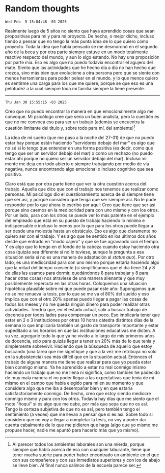 # Random thoughts

`Wed Feb  5 15:04:48 -03 2025`

Realmente luego de 5 años no siento que haya aprendido cosas que sean propositivas para mi
y para mi proyecto.
De hecho, o mejor dicho, incluso tiendo a pensar que no tengo la más punta idea
de lo que quiero como proyecto.
Toda la idea que había pensado se me desmoronó en el segundo año de la beca y
por otra parte siempre estuve en un modo totalmente reactivo respecto del mundo,
y aun lo sigo estando.
No hay una proposición por parte mía.
Eso es algo que no puedo todavía encontrar el agujero del mate.
Siento que las actividades que he hecho día a día no han hecho que crezca,
sino más bien que evolucione a otra persona
pero que se siente con menos herramientas para poder pelear en el mundo.
y lo que menos quiero es sentirme una carga para los que me quiere,
porque se que eso es una pelotudez
a la cual siempre toda mi familia siempre la tiene presente.

---

`Thu Jan 30 15:55:15 -03 2025`

Creo que no puedo encontrar la manera en que emocionalmente algo me convoque.
Mi psicólogo cree que sería un buen analista,
pero la cuestión es que no me convoca eso para ser un trabajo
(además se encuentra la cuestión limitante del título y, sobre todo para mí,
del ambiente)[^1]

[^1]: Al parecer todos los ambientes laborales son una mierda, porque siempre que hablo acerca de eso con cualquier laburante, tiene que tener mucha suerte para poder haber encontrado un ambiente en el que con sus compañeros y con sus inmediatos superiores y con los de abajo se lleve bien. Al final nunca salimos de la escuela parece ser.

La idea de mi sueño (que me paso a la noche del 27-01)
de que no puedo estar hay porque están haciendo "servidores debajo del mar"
es algo que no sé si lo tengo que entender en una forma positiva
(es decir, como que tengo que ser un servidor debajo del mar)
o como un rechazo (no puedo estar ahí porque no quiero ser un servidor debajo del mar).
Incluso mi mente me deja con todo abierto o siempre trabajando por medio de vía negativa,
nunca encontrando algo emocional o incluso cognitivo que sea positivo.

Claro está que por otra parte tiene que ver la otra cuestión acerca del trabajo.
Aquella que dice que con el trabajo nos tenemos que realizar como personas.
Mi psicólogo dio el cuestionamiento acerca de si siempre tiene que ser así,
y porqué considero que tenga que ser siempre así.
No le pude responder por lo que ahora lo escribo por aquí:
Creo que tiene que ser así porque
sino caemos en la mediocridad para con uno mismo y con los otros.
Por un lado, para con los otros se puede ver lo más patente en el ejemplo del
empleado que está en su puesto de trabajo haciendo lo mínimo e indispensable
e incluso lo menos por lo que para los otros puede llegar a ser desde una molestia
hasta un obstáculo.
Eso es algo que claramente no quiero ser con el trabajo.
Y es algo que he sentido en los últimos dos años desde que entrado en "modo cajero"
y que se fue agravando con el tiempo.
Y es algo que lo tengo en el fondo de la cabeza cuando estoy haciendo otra cosa
(quizás sea diferente si no lo tuviese, aunque la pregunta a esa situación sería
si no es una manera de adaptación al *status quo*).
Por otro lado, es una mediocridad para con uno mismo porque estaría haciendo algo
que la mitad del tiempo consiente
(si simplificamos que el día tiene 24 y 8 de ellas las usamos para dormir,
quedándonos 8 para trabajar y 8 para hacer otras cosas)
nos atraviese de una manera alienante y que muy posiblemente repercuta en las otras horas.
Coloquemos una situación hipotética plausible sobre mi que puede pasar este año:
Supongamos que no se me renueva la tesis,
por lo que se me va el 80% del sueldo y
eso implica que con el otro 20% apenas puedo llegar a pagar las cosas de todos los meses
y no me queda ningún dinero para poder realizar otras actividades.
Tendría que, en el estado actual,
salir a buscar trabajo de docencia por todos lados para compensar un poco.
Eso implicaría tener que estar en 2 o 3 instituciones por otras 10 horas cátedra
distintos días de la semana lo que implicaría también un gasto de transporte importante
y estar supeditado a los horarios en que las instituciones educativas me dicten.
A su vez, agregarle todo lo que ya he vivido a lo largo de mis primeros años de docencia,
solo para quizás llegar a tener un 20% más de lo que tenía y simplemente sobrevivir.
Haciendo que la búsqueda de aquello que estoy buscando
(una tarea que me signifique y que a la vez me retribuya no solo en la subsistencia)
sea más difícil que en la situación actual.
Entonces el trabajo de alguna manera me tiene que realizar para que yo pueda
estar bien conmigo mismo.
Ya he aprendido a estar no mal conmigo mismo haciendo un trabajo que no me llena ni significa,
como también he padecido de muy mala manera el no poder llegar a las expectativas que tenía
de mi mismo en el campo que había elegido para mí en su momento
y que considera algo que me iba a desempañar bien y en que estaría satisfactoriamente conmigo.
De hecho, creo que estoy siendo mediocre conmigo mismo y para con los otros.
Todavía hay días que me siento que el mote "ñoqui" si es algo que me cabe,
por más que sepa que no es así.
Tengo la certeza subjetiva de que no es así, pero también tengo el sentimiento (a veces)
que me llevan a pensar que si es así.
Sobre todo si considero que no voy a llegar a completar la tesis,
no voy a poder dar cuenta cabalmente de lo que me pidieron que haga
(algo que yo mismo me propuse hacer, nadie me apuntó para hacerlo más que yo mismo).

